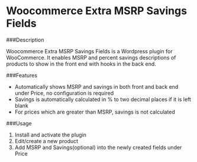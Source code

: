Woocommerce Extra MSRP Savings Fields
=====================================

###Description

Woocommerce Extra MSRP Savings Fields is a Wordpress plugin for WooCommerce. It enables MSRP and percent savings descriptions of products to show in the front end with hooks in the back end.

###Features

* Automatically shows MSRP and savings in both front and back end under Price, no configuration is required
* Savings is automatically calculated in % to two decimal places if it is left blank
* For prices which are greater than MSRP, savings is not calculated

###Usage

1. Install and activate the plugin
2. Edit/create a new product
3. Add MSRP and Savings(optional) into the newly created fields under Price
